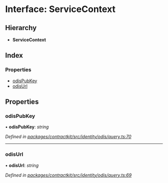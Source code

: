 # Interface: ServiceContext

## Hierarchy

* **ServiceContext**

## Index

### Properties

* [odisPubKey](_contractkit_src_identity_odis_query_.servicecontext.md#odispubkey)
* [odisUrl](_contractkit_src_identity_odis_query_.servicecontext.md#odisurl)

## Properties

###  odisPubKey

• **odisPubKey**: *string*

*Defined in [packages/contractkit/src/identity/odis/query.ts:70](https://github.com/celo-org/celo-monorepo/blob/master/packages/contractkit/src/identity/odis/query.ts#L70)*

___

###  odisUrl

• **odisUrl**: *string*

*Defined in [packages/contractkit/src/identity/odis/query.ts:69](https://github.com/celo-org/celo-monorepo/blob/master/packages/contractkit/src/identity/odis/query.ts#L69)*
